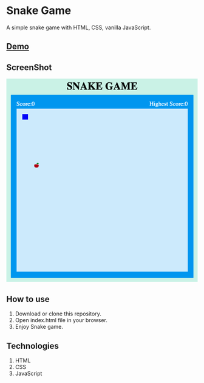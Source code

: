 # Snake Game

A simple snake game with HTML, CSS, vanilla JavaScript.

## [Demo](https://nandhinikarvendhan.github.io/Snake-Game/)

## ScreenShot

![](/snake_game.png)

## How to use

1. Download or clone this repository.
2. Open index.html file in your browser.
3. Enjoy Snake game.

## Technologies

1. HTML
2. CSS
3. JavaScript
